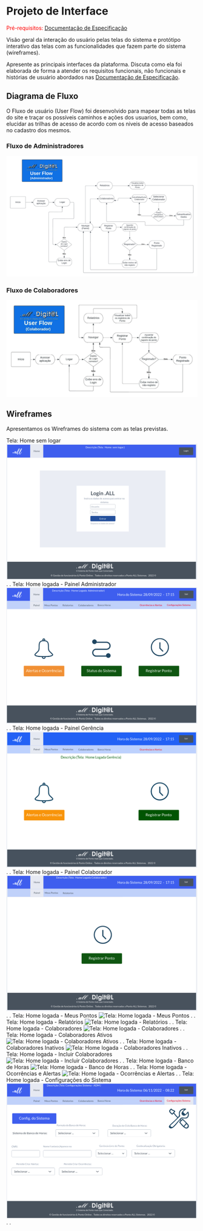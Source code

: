 
# Projeto de Interface

<span style="color:red">Pré-requisitos: <a href="2-Especificação do Projeto.md"> Documentação de Especificação</a></span>

Visão geral da interação do usuário pelas telas do sistema e protótipo interativo das telas com as funcionalidades que fazem parte do sistema (wireframes).

 Apresente as principais interfaces da plataforma. Discuta como ela foi elaborada de forma a atender os requisitos funcionais, não funcionais e histórias de usuário abordados nas <a href="2-Especificação do Projeto.md"> Documentação de Especificação</a>.

## Diagrama de Fluxo

O Fluxo de usuário (User Flow) foi desenvolvido para mapear todas as telas do site e traçar os possíveis caminhos e ações dos usuarios, bem como, elucidar as trilhas de acesso de acordo com os niveis de acesso baseados no cadastro dos mesmos. 

### Fluxo de Administradores

![Userflow Ponto ALL](https://github.com/ICEI-PUC-Minas-PMV-ADS/pmv-ads-2022-2-e2-proj-int-t7-pontoall/blob/main/docs/img/adminfluxo.jpg)

### Fluxo de Colaboradores

![Userflow Ponto ALL](https://github.com/ICEI-PUC-Minas-PMV-ADS/pmv-ads-2022-2-e2-proj-int-t7-pontoall/blob/383ce4ef1cd903700677d2c9758e8b2451c8cb79/docs/img/colaboradorfluxo2.jpeg)

## Wireframes

Apresentamos os Wireframes do sistema com as telas previstas.

Tela: Home sem logar
![Tela: Home sem logar](https://github.com/ICEI-PUC-Minas-PMV-ADS/pmv-ads-2022-2-e2-proj-int-t7-pontoall/blob/04f1df3a03882188f7d1a55709de207bd0815884/docs/img/WF01%20-%20Home%20-%20login.png)
 .
 .
Tela: Home logada - Painel Administrador
![Tela: Home logada - Painel Administrador](https://github.com/ICEI-PUC-Minas-PMV-ADS/pmv-ads-2022-2-e2-proj-int-t7-pontoall/blob/04f1df3a03882188f7d1a55709de207bd0815884/docs/img/WF02%20-%20Home%20-%20logada%20Administrador.png)
.
.
Tela: Home logada - Painel Gerência
![Tela: Home logada - Painel Gerência](https://github.com/ICEI-PUC-Minas-PMV-ADS/pmv-ads-2022-2-e2-proj-int-t7-pontoall/blob/04f1df3a03882188f7d1a55709de207bd0815884/docs/img/WF02%20-%20Home%20-%20logada%20Gerencia.png)
.
.
Tela: Home logada - Painel Colaborador
![Tela: Home logada - Painel Colaborador](https://github.com/ICEI-PUC-Minas-PMV-ADS/pmv-ads-2022-2-e2-proj-int-t7-pontoall/blob/04f1df3a03882188f7d1a55709de207bd0815884/docs/img/WF02%20-%20Home%20-%20logada%20Colaborador.png)
.
.
Tela: Home logada - Meus Pontos
![Tela: Home logada - Meus Pontos](https://github.com/ICEI-PUC-Minas-PMV-ADS/pmv-ads-2022-2-e2-proj-int-t7-pontoall/blob/d2a9930868df385342a5b447a17ca56479606891/docs/img/WF03%20-%20Meus%20Pontos%20-%20Vis%C3%A3o%20Admin.png)
.
.
Tela: Home logada - Relatórios
![Tela: Home logada - Relatórios](https://github.com/ICEI-PUC-Minas-PMV-ADS/pmv-ads-2022-2-e2-proj-int-t7-pontoall/blob/d2a9930868df385342a5b447a17ca56479606891/docs/img/WF04%20-%20Relatorios-%20Vis%C3%A3o%20Admin%20.png)
.
.
Tela: Home logada - Colaboradores
![Tela: Home logada - Colaboradores](https://github.com/ICEI-PUC-Minas-PMV-ADS/pmv-ads-2022-2-e2-proj-int-t7-pontoall/blob/d2a9930868df385342a5b447a17ca56479606891/docs/img/WF05%20-%20Colaboradores-%20Vis%C3%A3o%20Admin%20.png)
.
.
Tela: Home logada - Colaboradores Ativos
![Tela: Home logada - Colaboradores Ativos](https://github.com/ICEI-PUC-Minas-PMV-ADS/pmv-ads-2022-2-e2-proj-int-t7-pontoall/blob/d2a9930868df385342a5b447a17ca56479606891/docs/img/WF05-1%20-%20Colaboradores%20ativos-%20Vis%C3%A3o%20Admin%20.png)
.
.
Tela: Home logada - Colaboradores Inativos
![Tela: Home logada - Colaboradores Inativos](https://github.com/ICEI-PUC-Minas-PMV-ADS/pmv-ads-2022-2-e2-proj-int-t7-pontoall/blob/d2a9930868df385342a5b447a17ca56479606891/docs/img/WF05-2%20-%20Colaboradores%20inativos-%20Vis%C3%A3o%20Admin%20.png)
.
.
Tela: Home logada - Incluir Colaboradores
![Tela: Home logada - Incluir Colaboradores](https://github.com/ICEI-PUC-Minas-PMV-ADS/pmv-ads-2022-2-e2-proj-int-t7-pontoall/blob/d2a9930868df385342a5b447a17ca56479606891/docs/img/WF05-3%20-%20Cadastro%20de%20colaboradores-%20Vis%C3%A3o%20Admin%20.png)
.
.
Tela: Home logada - Banco de Horas
![Tela: Home logada - Banco de Horas](https://github.com/ICEI-PUC-Minas-PMV-ADS/pmv-ads-2022-2-e2-proj-int-t7-pontoall/blob/d2a9930868df385342a5b447a17ca56479606891/docs/img/WF06%20-%20Banco%20de%20Horas-%20Vis%C3%A3o%20Admin%20.png)
.
.
Tela: Home logada - Ocorrências e Alertas
![Tela: Home logada - Ocorrências e Alertas](https://github.com/ICEI-PUC-Minas-PMV-ADS/pmv-ads-2022-2-e2-proj-int-t7-pontoall/blob/d2a9930868df385342a5b447a17ca56479606891/docs/img/WF07%20-%20Ocorrencias%20e%20alertas-%20Vis%C3%A3o%20Admin%20.png)
.
.
Tela: Home logada - Configurações do Sistema
![Tela: Home logada - Configurações do Sistema](https://github.com/ICEI-PUC-Minas-PMV-ADS/pmv-ads-2022-2-e2-proj-int-t7-pontoall/blob/d2a9930868df385342a5b447a17ca56479606891/docs/img/WF08%20-%20Configura%C3%A7%C3%B5es-%20Vis%C3%A3o%20Admin%20.png)
.
.


 

